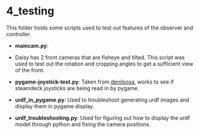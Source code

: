 # 4_testing

This folder holds some scripts used to test out features of the observer and controller. 

* **maincam.py**:
* Daisy has 2 front cameras that are fisheye and tilted. This script was used to test out the rotation and cropping angles to get a sufficient view of the front.

* **pygame-joystick-test.py**: 
Taken from [denilsosa]([#thisll-be-a-helpful-section-about-the-greek-letter-Θ](https://github.com/denilsonsa/pygame-joystick-test)), works to see if steamdeck joysticks are being read in by pygame.

* **urdf_in_pygame.py**:
Used to troubleshoot generating urdf images and display them in pygame display.

* **urdf_troubleshooting.py**:
Used for figuring out how to display the urdf model through python and fixing the camera positions. 
